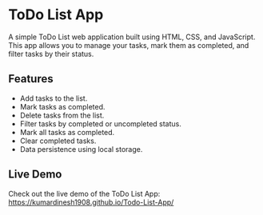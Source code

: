 # ToDo List App
A simple ToDo List web application built using HTML, CSS, and JavaScript. 
This app allows you to manage your tasks, mark them as completed, and filter tasks by their status.

## Features
- Add tasks to the list.
- Mark tasks as completed.
- Delete tasks from the list.
- Filter tasks by completed or uncompleted status.
- Mark all tasks as completed.
- Clear completed tasks.
- Data persistence using local storage.
  
## Live Demo
Check out the live demo of the ToDo List App: https://kumardinesh1908.github.io/Todo-List-App/
